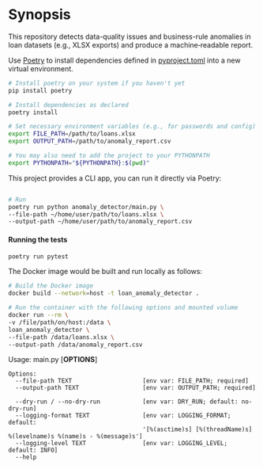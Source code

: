 # Synopsis

This repository detects data-quality issues and business-rule anomalies in loan datasets (e.g., XLSX exports) and produce a machine‑readable report.

Use [Poetry](https://python-poetry.org/) to install dependencies defined in [pyproject.toml](pyproject.toml) into a new virtual environment.

```sh
# Install poetry on your system if you haven't yet
pip install poetry

# Install dependencies as declared
poetry install 

# Set necessary environment variables (e.g., for passwords and config)
export FILE_PATH=/path/to/loans.xlsx
export OUTPUT_PATH=/path/to/anomaly_report.csv

# You may also need to add the project to your PYTHONPATH
export PYTHONPATH="${PYTHONPATH}:$(pwd)"
```

This project provides a CLI app, you can run it directly via Poetry:
```sh

# Run
poetry run python anomaly_detector/main.py \
--file-path ~/home/user/path/to/loans.xlsx \
--output-path ~/home/user/path/to/anomaly_report.csv
```
#### Running the tests
```sh 
poetry run pytest
```

The Docker image would be built and run locally as follows:
```sh
# Build the Docker image
docker build --network=host -t loan_anomaly_detector .

# Run the container with the following options and mounted volume
docker run --rm \
-v /file/path/on/host:/data \
loan_anomaly_detector \
--file-path /data/loans.xlsx \
--output-path /data/anomaly_report.csv
```

Usage: main.py [**OPTIONS**]
~~~
Options:
  --file-path TEXT                    [env var: FILE_PATH; required]
  --output-path TEXT                  [env var: OUTPUT_PATH; required]
  
  --dry-run / --no-dry-run            [env var: DRY_RUN; default: no-dry-run]
  --logging-format TEXT               [env var: LOGGING_FORMAT; default: 
                                      '[%(asctime)s] [%(threadName)s] %(levelname)s %(name)s - %(message)s']
  --logging-level TEXT                [env var: LOGGING_LEVEL; default: INFO]
  --help                              